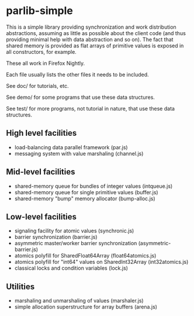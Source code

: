 # parlib-simple

This is a simple library providing synchronization and work
distribution abstractions, assuming as little as possible about the
client code (and thus providing minimal help with data abstraction and
so on).  The fact that shared memory is provided as flat arrays of
primitive values is exposed in all constructors, for example.

These all work in Firefox Nightly.

Each file usually lists the other files it needs to be included.

See doc/ for tutorials, etc.

See demo/ for some programs that use these data structures.

See test/ for more programs, not tutorial in nature, that use these
data structures.

## High level facilities

* load-balancing data parallel framework (par.js)
* messaging system with value marshaling (channel.js)

## Mid-level facilities

* shared-memory queue for bundles of integer values (intqueue.js)
* shared-memory queue for single primitive values (buffer.js)
* shared-memory "bump" memory allocator (bump-alloc.js)

## Low-level facilities

* signaling facility for atomic values (synchronic.js)
* barrier synchronization (barrier.js)
* asymmetric master/worker barrier synchronization (asymmetric-barrier.js)
* atomics polyfill for SharedFloat64Array (float64atomics.js)
* atomics polyfill for "int64" values on SharedInt32Array (int32atomics.js)
* classical locks and condition variables (lock.js)

## Utilities

* marshaling and unmarshaling of values (marshaler.js)
* simple allocation superstructure for array buffers (arena.js)
